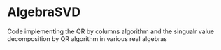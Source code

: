 # AlgebraSVD
Code implementing the QR by columns algorithm and the singualr value decomposition by QR algorithm in various real algebras
